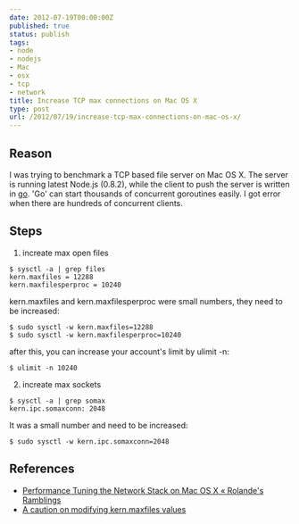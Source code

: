 ```yaml
---
date: 2012-07-19T00:00:00Z
published: true
status: publish
tags:
- node
- nodejs
- Mac
- osx
- tcp
- network
title: Increase TCP max connections on Mac OS X
type: post
url: /2012/07/19/increase-tcp-max-connections-on-mac-os-x/
---
```


## Reason

I was trying to benchmark a TCP based file server on Mac OS X. The server is running latest Node.js (0.8.2), while the client to push the server is written in [go](http://golang.org). 'Go' can start thousands of concurrent goroutines easily. I got error when there are hundreds of concurrent clients.

## Steps

 1. increate max open files
```
$ sysctl -a | grep files
kern.maxfiles = 12288
kern.maxfilesperproc = 10240
```
  kern.maxfiles and kern.maxfilesperproc were small numbers, they need to be increased:
```
$ sudo sysctl -w kern.maxfiles=12288
$ sudo sysctl -w kern.maxfilesperproc=10240
```
  after this, you can increase your account's limit by ulimit -n:
```
$ ulimit -n 10240
```
 2. increate max sockets
```
$ sysctl -a | grep somax
kern.ipc.somaxconn: 2048
```
  It was a small number and need to be increased:
```
$ sudo sysctl -w kern.ipc.somaxconn=2048
```

## References
  * [Performance Tuning the Network Stack on Mac OS X « Rolande's Ramblings](http://rolande.wordpress.com/2010/12/30/performance-tuning-the-network-stack-on-mac-osx-10-6/)
  * [A caution on modifying kern.maxfiles values ](http://hints.macworld.com/article.php?story=20050901071836366)
